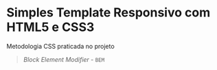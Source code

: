 # Simples Template Responsivo com HTML5 e CSS3

Metodologia CSS praticada no projeto

> _Block Element Modifier_ - `BEM`
